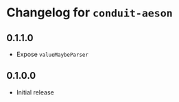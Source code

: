 # Changelog for `conduit-aeson`

## 0.1.1.0

* Expose `valueMaybeParser`

## 0.1.0.0

* Initial release
